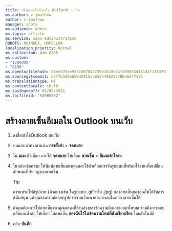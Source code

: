 ```yaml
---
title: สร้างลายเซ็นอีเมลใน Outlook บนเว็บ
ms.author: v-jmathew
author: v-jmathew
manager: scotv
ms.audience: Admin
ms.topic: article
ms.service: o365-administration
ROBOTS: NOINDEX, NOFOLLOW
localization_priority: Normal
ms.collection: Adm_O365
ms.custom:
- "1200009"
- "8198"
ms.openlocfilehash: 88ee2793e926cb8704a730e18a3c44fe89853d16142f1163707149d8b01be5d9
ms.sourcegitcommit: b5f7da89a650d2915dc652449623c78be6247175
ms.translationtype: MT
ms.contentlocale: th-TH
ms.lasthandoff: 08/05/2021
ms.locfileid: "53965552"
---
```

# <a name="create-email-signature-in-outlook-on-the-web"></a>สร้างลายเซ็นอีเมลใน Outlook บนเว็บ

1. ลงชื่อเข้าใช้Outlook บนเว็บ
2. บนแถบนําทางด้านบน **การตั้งค่า**  >  **จดหมาย**
3. ใน **แผง** ตัวเลือก ภายใต้ **จดหมาย** ให้เลือก **ลายเซ็น**  >  **อีเมลเค้าโครง**
4. ในกล่องข้อความ ให้พิมพ์ลายเซ็นของคุณและใช้ตัวเลือกการจัดรูปแบบที่พร้อมใช้งานเพื่อเปลี่ยนลักษณะที่ปรากฏของลายเซ็น

    > [!TIP]
    > การแทรกไฟล์รูปภาพ (ตัวอย่างเช่น ในรูปแบบ .gif หรือ .jpg) ของลายเซ็นของคุณไม่ได้รับการสนับสนุน แต่คุณสามารถคัดลอกรูปภาพจากเว็บเพจและวางลงในกล่องลายเซ็นได้

5. ถ้าคุณต้องการให้ลายเซ็นของคุณแสดงที่ด้านล่างของข้อความอีเมลขาออกทั้งหมด รวมถึงการตอบกลับและส่งต่อ ให้เลือก ใส่ลายเซ็น **ของฉันไว้ในข้อความใหม่ที่ฉันเรียบเรียง** โดยอัตโนมัติ
6. คลิก **บันทึก**
